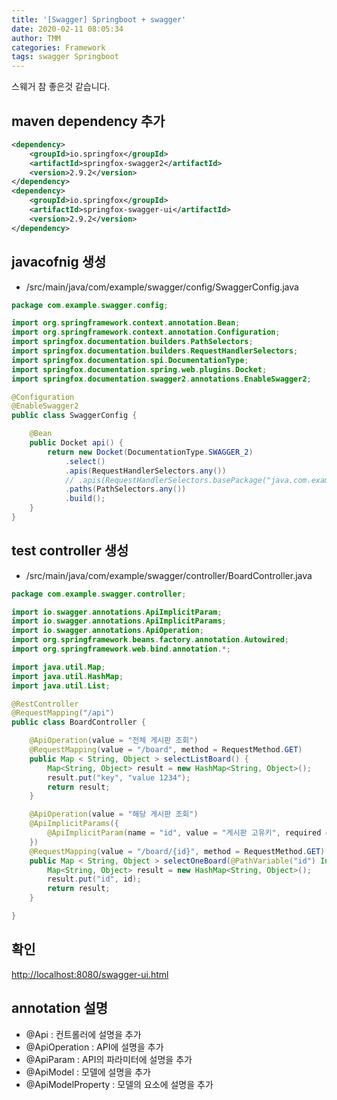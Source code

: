 ```yaml
---
title: '[Swagger] Springboot + swagger'
date: 2020-02-11 08:05:34
author: TMM
categories: Framework
tags: swagger Springboot
---
```


스웨거 참 좋은것 같습니다.

## maven dependency 추가

```xml
<dependency>
    <groupId>io.springfox</groupId>
    <artifactId>springfox-swagger2</artifactId>
    <version>2.9.2</version>
</dependency>
<dependency>
    <groupId>io.springfox</groupId>
    <artifactId>springfox-swagger-ui</artifactId>
    <version>2.9.2</version>
</dependency>
```

## javacofnig 생성

- /src/main/java/com/example/swagger/config/SwaggerConfig.java

```java
package com.example.swagger.config;

import org.springframework.context.annotation.Bean;
import org.springframework.context.annotation.Configuration;
import springfox.documentation.builders.PathSelectors;
import springfox.documentation.builders.RequestHandlerSelectors;
import springfox.documentation.spi.DocumentationType;
import springfox.documentation.spring.web.plugins.Docket;
import springfox.documentation.swagger2.annotations.EnableSwagger2;

@Configuration
@EnableSwagger2
public class SwaggerConfig {

    @Bean
    public Docket api() {
        return new Docket(DocumentationType.SWAGGER_2)
            .select()
            .apis(RequestHandlerSelectors.any())
            // .apis(RequestHandlerSelectors.basePackage("java.com.example.swagger.controller"))
            .paths(PathSelectors.any())
            .build();
    }
}
```

## test controller 생성

- /src/main/java/com/example/swagger/controller/BoardController.java

```java
package com.example.swagger.controller;

import io.swagger.annotations.ApiImplicitParam;
import io.swagger.annotations.ApiImplicitParams;
import io.swagger.annotations.ApiOperation;
import org.springframework.beans.factory.annotation.Autowired;
import org.springframework.web.bind.annotation.*;

import java.util.Map;
import java.util.HashMap;
import java.util.List;

@RestController
@RequestMapping("/api")
public class BoardController {

    @ApiOperation(value = "전체 게시판 조회")
    @RequestMapping(value = "/board", method = RequestMethod.GET)
    public Map < String, Object > selectListBoard() {
        Map<String, Object> result = new HashMap<String, Object>();
        result.put("key", "value 1234");
        return result;
    }

    @ApiOperation(value = "해당 게시판 조회")
    @ApiImplicitParams({
        @ApiImplicitParam(name = "id", value = "게시판 고유키", required = true, dataType = "string", paramType = "path", defaultValue = ""),
    })
    @RequestMapping(value = "/board/{id}", method = RequestMethod.GET)
    public Map < String, Object > selectOneBoard(@PathVariable("id") Integer id) {
        Map<String, Object> result = new HashMap<String, Object>();
        result.put("id", id);
        return result;
    }

}
```

## 확인

[http://localhost:8080/swagger-ui.html](http://localhost:8080/swagger-ui.html)

## annotation 설명

- @Api : 컨트롤러에 설명을 추가
- @ApiOperation : API에 설명을 추가
- @ApiParam : API의 파라미터에 설명을 추가
- @ApiModel : 모델에 설명을 추가
- @ApiModelProperty : 모델의 요소에 설명을 추가

```toc

```
